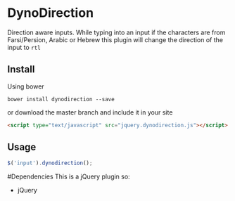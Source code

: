 # DynoDirection
Direction aware inputs. While typing into an input if the characters are from Farsi/Persion, Arabic or Hebrew this plugin will change the direction of the input to `rtl`


## Install
Using bower
```
bower install dynodirection --save
```
or download the master branch and include it in your site

```html
<script type="text/javascript" src="jquery.dynodirection.js"></script>
```

## Usage
```javascript
$('input').dynodirection();
```

#Dependencies
This is a jQuery plugin so:

* jQuery
